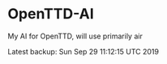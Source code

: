 # OpenTTD-AI
My AI for OpenTTD, will use primarily air

Latest backup: Sun Sep 29 11:12:15 UTC 2019
